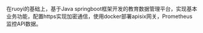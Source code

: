 在ruoyi的基础上，基于Java springboot框架开发的教育数据管理平台，实现基本业务功能，配置https实现加密通信，使用docker部署apisix网关，Prometheus监控API数据。